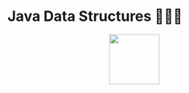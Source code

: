# Java Data Structures 📂🧑‍💻

<center><img src="https://img.freepik.com/free-vector/data-center_24911-45211.jpg?t=st=1742583896~exp=1742587496~hmac=b8f540b5e7111c65d36af34f0fc198b78b8c39716a98fdd4add31cd8184b062b&w=826" height="100" width="100"></center>
